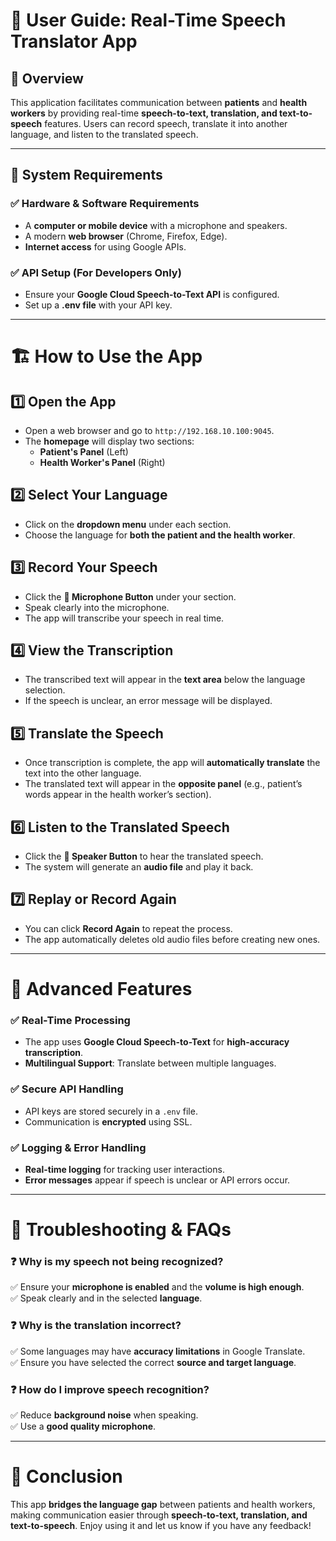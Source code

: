 # 📖 **User Guide: Real-Time Speech Translator App**  

## 📌 **Overview**  
This application facilitates communication between **patients** and **health workers** by providing real-time **speech-to-text, translation, and text-to-speech** features. Users can record speech, translate it into another language, and listen to the translated speech.  

---

## 🔧 **System Requirements**  
### ✅ **Hardware & Software Requirements**  
- A **computer or mobile device** with a microphone and speakers.  
- A modern **web browser** (Chrome, Firefox, Edge).  
- **Internet access** for using Google APIs.  

### ✅ **API Setup (For Developers Only)**  
- Ensure your **Google Cloud Speech-to-Text API** is configured.  
- Set up a **.env file** with your API key.  

---

# 🏗 **How to Use the App**  

## **1️⃣ Open the App**  
- Open a web browser and go to `http://192.168.10.100:9045`.  
- The **homepage** will display two sections:  
  - **Patient's Panel** (Left)  
  - **Health Worker's Panel** (Right)  

## **2️⃣ Select Your Language**  
- Click on the **dropdown menu** under each section.  
- Choose the language for **both the patient and the health worker**.  

## **3️⃣ Record Your Speech**  
- Click the **🎤 Microphone Button** under your section.  
- Speak clearly into the microphone.  
- The app will transcribe your speech in real time.  

## **4️⃣ View the Transcription**  
- The transcribed text will appear in the **text area** below the language selection.  
- If the speech is unclear, an error message will be displayed.  

## **5️⃣ Translate the Speech**  
- Once transcription is complete, the app will **automatically translate** the text into the other language.  
- The translated text will appear in the **opposite panel** (e.g., patient’s words appear in the health worker’s section).  

## **6️⃣ Listen to the Translated Speech**  
- Click the **📢 Speaker Button** to hear the translated speech.  
- The system will generate an **audio file** and play it back.  

## **7️⃣ Replay or Record Again**  
- You can click **Record Again** to repeat the process.  
- The app automatically deletes old audio files before creating new ones.  

---

# 🎯 **Advanced Features**  

### ✅ **Real-Time Processing**  
- The app uses **Google Cloud Speech-to-Text** for **high-accuracy transcription**.  
- **Multilingual Support**: Translate between multiple languages.  

### ✅ **Secure API Handling**  
- API keys are stored securely in a `.env` file.  
- Communication is **encrypted** using SSL.  

### ✅ **Logging & Error Handling**  
- **Real-time logging** for tracking user interactions.  
- **Error messages** appear if speech is unclear or API errors occur.  

---

# 🚀 **Troubleshooting & FAQs**  

### ❓ **Why is my speech not being recognized?**  
✅ Ensure your **microphone is enabled** and the **volume is high enough**.  
✅ Speak clearly and in the selected **language**.  

### ❓ **Why is the translation incorrect?**  
✅ Some languages may have **accuracy limitations** in Google Translate.  
✅ Ensure you have selected the correct **source and target language**.  

### ❓ **How do I improve speech recognition?**  
✅ Reduce **background noise** when speaking.  
✅ Use a **good quality microphone**.  

---

# 🎉 **Conclusion**  
This app **bridges the language gap** between patients and health workers, making communication easier through **speech-to-text, translation, and text-to-speech**. Enjoy using it and let us know if you have any feedback!  

